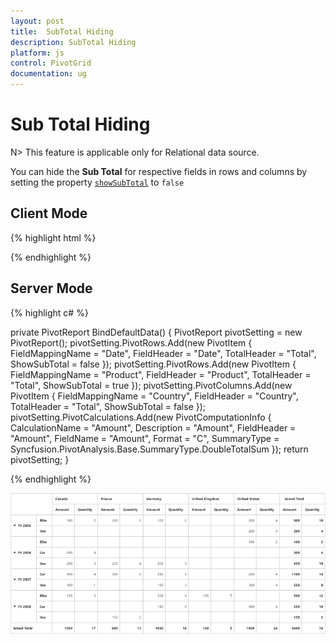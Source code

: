 ```yaml
---
layout: post
title:  SubTotal Hiding
description: SubTotal Hiding
platform: js
control: PivotGrid
documentation: ug
---
```


# Sub Total Hiding

N> This feature is applicable only for Relational data source.

You can hide the **Sub Total** for respective fields in rows and columns by setting the property [`showSubTotal`](/api/js/ejpivotgrid#members:showSubTotal) to `false`

## Client Mode

{% highlight html %}

<div id="PivotGrid1"></div>
<script>
    $(function() {    
        $("#PivotGrid1").ejPivotGrid({
            dataSource: {
                //...
                columns: [{
                    fieldName: "Country",
                    fieldCaption: "Country",
                    showSubTotal: false,
                }]
            }
        });
    });
</script>

{% endhighlight %}


## Server Mode


{% highlight c# %}

private PivotReport BindDefaultData()
{
    PivotReport pivotSetting = new PivotReport();
    pivotSetting.PivotRows.Add(new PivotItem { FieldMappingName = "Date", FieldHeader = "Date", TotalHeader = "Total", ShowSubTotal = false });
    pivotSetting.PivotRows.Add(new PivotItem { FieldMappingName = "Product", FieldHeader = "Product", TotalHeader = "Total", ShowSubTotal = true });
    pivotSetting.PivotColumns.Add(new PivotItem { FieldMappingName = "Country", FieldHeader = "Country", TotalHeader = "Total", ShowSubTotal = false });
    pivotSetting.PivotCalculations.Add(new PivotComputationInfo { CalculationName = "Amount", Description = "Amount", FieldHeader = "Amount", FieldName = "Amount", Format = "C", SummaryType = Syncfusion.PivotAnalysis.Base.SummaryType.DoubleTotalSum });
    return pivotSetting;
}

{% endhighlight %}

![](SubTotal-Hiding_images/SubTotal.png)
